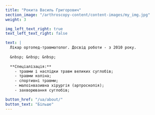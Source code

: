 ```yaml
---
title: "Рокита Василь Григорович"
section_image: "/arthroscopy-content/content-images/my_img.jpg"
weight: 3

img_left_text_right: true
text_left_text_right: false

text: |
  Лікар ортопед-травматолог. Досвід роботи - з 2010 року.
  
  &nbsp; &nbsp; &nbsp;
  
  **Спеціалізація:**
    - травми і наслідки травм великих суглобів;
    - травми коліна;
    - спортивні травми;
    - малоінвазивна хірургія (артроскопія);
    - захворювання суглобів;

button_href: "/ua/about/"
button_text: "Більше"
---
```


